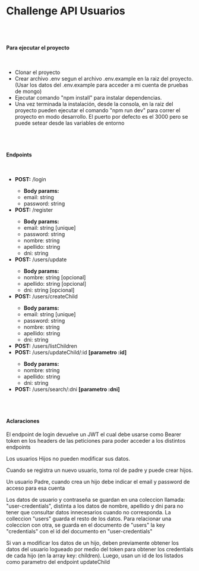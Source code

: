 <h1>Challenge API Usuarios</h1>
<br>
<br>
<h4>Para ejecutar el proyecto</h4>
<br>
<ul>
    <li>Clonar el proyecto</li>
    <li>Crear archivo .env segun el archivo .env.example en la raiz del proyecto. (Usar los datos del .env.example para
        acceder a mi cuenta de pruebas de mongo)</li>
    <li>Ejecutar comando "npm install" para instalar dependencias.</li>
    <li>Una vez terminada la instalación, desde la consola, en la raiz del proyecto pueden ejecutar el comando "npm run
        dev" para correr el proyecto en modo desarrollo. El puerto por defecto es el 3000 pero se puede setear desde las
        variables de entorno</li>
</ul>
<br>
<br>
<h4>Endpoints</h4>
<br>
<ul>
    <li><strong>POST:</strong> /login</li>
    <ul>
        <li><strong>Body params:</strong></li>
        <li>email: string</li>
        <li>password: string</li>
    </ul>
    <li><strong>POST:</strong> /register</li>
    <ul>
        <li><strong>Body params:</strong></li>
        <li>email: string [unique]</li>
        <li>password: string</li>
        <li>nombre: string</li>
        <li>apellido: string</li>
        <li>dni: string</li>
    </ul>
    <li><strong>POST:</strong> /users/update</li>
    <ul>
        <li><strong>Body params:</strong></li>
        <li>nombre: string [opcional]</li>
        <li>apellido: string [opcional]</li>
        <li>dni: string [opcional]</li>
    </ul>
    <li><strong>POST:</strong> /users/createChild</li>
    <ul>
        <li><strong>Body params:</strong></li>
        <li>email: string [unique]</li>
        <li>password: string</li>
        <li>nombre: string</li>
        <li>apellido: string</li>
        <li>dni: string</li>
    </ul>
    <li><strong>POST:</strong> /users/listChildren</li>
    <li><strong>POST:</strong> /users/updateChild/:id <strong>[parametro :id]</strong></li>
    <ul>
        <li><strong>Body params:</strong></li>
        <li>nombre: string</li>
        <li>apellido: string</li>
        <li>dni: string</li>
    </ul>
    <li><strong>POST:</strong> /users/search/:dni <strong>[parametro :dni]</strong></li>
</ul>
<br>
<br>
<h4>Aclaraciones</h4>
<p>El endpoint de login devuelve un JWT el cual debe usarse como Bearer token en los headers de las peticiones para
    poder acceder a los distintos endpoints</p>
<p>Los usuarios Hijos no pueden modificar sus datos.</p>
<p>Cuando se registra un nuevo usuario, toma rol de padre y puede crear hijos.</p>
<p>Un usuario Padre, cuando crea un hijo debe indicar el email y password de acceso para esa cuenta</p>
<p>Los datos de usuario y contraseña se guardan en una coleccion llamada: "user-credentials", distinta a los datos de
    nombre, apellido y dni para no tener que consultar datos innecesarios cuando no corresponda. La colleccion "users"
    guarda el resto de los datos. Para relacionar una coleccion con otra, se guarda en el documento de "users" la key
    "credentials" con el id del documento en "user-credentials"</p>
<p>Si van a modificar los datos de un hijo, deben previamente obtener los datos del usuario logueado por medio del token
    para obtener los credentials de cada hijo (en la array key: children). Luego, usan un id de los listados como
    parametro del endpoint updateChild</p>
